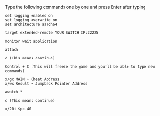 Type the following commands one by one and press Enter after typing

```
set logging enabled on
set logging overwrite on
set architecture aarch64

target extended-remote YOUR SWITCH IP:22225

monitor wait application

attach

c (This means continue)

Control + C (This will freeze the game and you'll be able to type new commands)

x/gx MAIN + Cheat Address
x/wx Result + Jumpback Pointer Address

awatch *

c (This means continue)

x/20i $pc-40